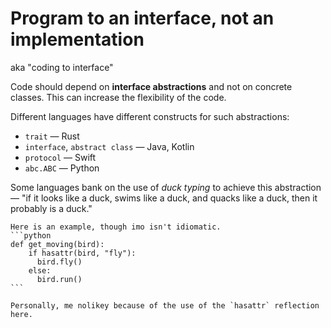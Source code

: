 # Program to an interface, not an implementation

aka "coding to interface"

Code should depend on **interface abstractions** and not on concrete classes. This can increase the flexibility of the code.

Different languages have different constructs for such abstractions:

* `trait` — Rust
* `interface`, `abstract class` — Java, Kotlin
* `protocol` — Swift
* `abc.ABC` — Python

Some languages bank on the use of _duck typing_ to achieve this abstraction — "if it looks like a duck, swims like a duck, and quacks like a duck, then it probably is a duck."

~~~admonish example title="Duck typing in Python"
Here is an example, though imo isn't idiomatic.
```python
def get_moving(bird):
	if hasattr(bird, "fly"):
	  bird.fly()
	else:
	  bird.run()
```

Personally, me nolikey because of the use of the `hasattr` reflection here.
~~~
